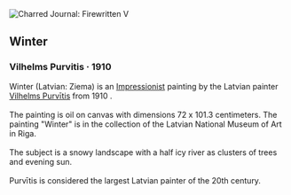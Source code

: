 <div class="artwork-of-the-day">
  <div class="container">
    <div class="img-wrapper">
      <img
        src="https://uploads0.wikiart.org/images/vilhelms-purvitis/winter-1910.jpg!Large.jpg"
        alt="Charred Journal: Firewritten V" />
    </div>
    <div class="artwork-detail">
      <div class="artwork-origin"> 
        <h2 class="artwork-name">Winter</h2>
        <h3 class="artist">
          Vilhelms Purvitis
                    ·  1910
        </h3>
      </div>
      <p class="description">
        <span class="artwork-description-text ng-binding" ng-bind-html="viewModel.ArtworkOfTheDay.Description | unsafe">Winter (Latvian: Ziema) is an <a target="_blank" href="/en/artists-by-art-movement/impressionism">Impressionist</a> painting by the Latvian painter <a target="_blank" href="/en/vilhelms-purvitis">Vilhelms Purvītis</a> from 1910 .
<br>
<br>The painting is oil on canvas with dimensions 72 x 101.3 centimeters. The painting "Winter" is in the collection of the Latvian National Museum of Art in Riga.
<br>
<br>The subject is a snowy landscape with a half icy river as clusters of trees and evening sun.
<br>
<br>Purvītis is considered the largest Latvian painter of the 20th century.</span>
                        <div class="text-shadow-container" ng-show="showShadow" style=""></div>
      </p>
    </div>
  </div>

</div>
